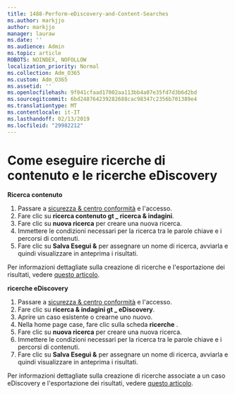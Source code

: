 ```yaml
---
title: 1488-Perform-eDiscovery-and-Content-Searches
ms.author: markjjo
author: markjjo
manager: lauraw
ms.date: ''
ms.audience: Admin
ms.topic: article
ROBOTS: NOINDEX, NOFOLLOW
localization_priority: Normal
ms.collection: Adm_O365
ms.custom: Adm_O365
ms.assetid: ''
ms.openlocfilehash: 9f041cfaad17002aa113bb4a07e35fd7d3b6d2bd
ms.sourcegitcommit: 6bd248764239282688cac98347c2356b701389e4
ms.translationtype: MT
ms.contentlocale: it-IT
ms.lasthandoff: 02/13/2019
ms.locfileid: "29982212"
---
```

# <a name="how-to-perform-content-searches-and-ediscovery-searches"></a>Come eseguire ricerche di contenuto e le ricerche eDiscovery

**Ricerca contenuto**

1. Passare a [sicurezza & centro conformità](https://protection.office.com) e l'accesso.
2. Fare clic su **ricerca contenuto gt _ ricerca & indagini**.
3. Fare clic su **nuova ricerca** per creare una nuova ricerca.
4. Immettere le condizioni necessari per la ricerca tra le parole chiave e i percorsi di contenuti.  
5. Fare clic su **Salva Esegui &** per assegnare un nome di ricerca, avviarla e quindi visualizzare in anteprima i risultati. 
 
Per informazioni dettagliate sulla creazione di ricerche e l'esportazione dei risultati, vedere [questo articolo](https://docs.microsoft.com/office365/securitycompliance/content-search).

**ricerche eDiscovery**

1. Passare a [sicurezza & centro conformità](https://protection.office.com) e l'accesso.
2. Fare clic su **ricerca & indagini gt _ eDiscovery**.
3. Aprire un caso esistente o crearne uno nuovo.
4. Nella home page case, fare clic sulla scheda **ricerche** .  
5. Fare clic su **nuova ricerca** per creare una nuova ricerca.
6. Immettere le condizioni necessari per la ricerca tra le parole chiave e i percorsi di contenuti.  
7. Fare clic su **Salva Esegui &** per assegnare un nome di ricerca, avviarla e quindi visualizzare in anteprima i risultati.

Per informazioni dettagliate sulla creazione di ricerche associate a un caso eDiscovery e l'esportazione dei risultati, vedere [questo articolo](https://docs.microsoft.com/office365/securitycompliance/ediscovery-cases).